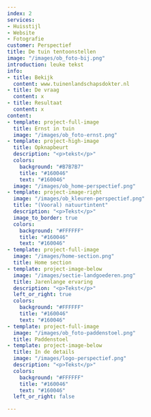 ```yaml
---
index: 2
services:
- Huisstijl
- Website
- Fotografie
customer: Perspectief
title: De tuin tentoonstellen
image: "/images/ob_foto-bij.png"
introduction: leuke tekst
info:
- title: Bekijk
  content: www.tuinenlandschapsdokter.nl
- title: De vraag
  content: x
- title: Resultaat
  content: x
content:
- template: project-full-image
  title: Ernst in tuin
  image: "/images/ob_foto-ernst.png"
- template: project-high-image
  title: Opknapbeurt
  description: "<p>tekst</p>"
  colors:
    background: "#B7B7B7"
    title: "#160046"
    text: "#160046"
  image: "/images/ob_home-perspectief.png"
- template: project-image-right
  image: "/images/ob_kleuren-perspectief.png"
  title: "(Vooral) natuurtintent"
  description: "<p>Tekst</p>"
  image_to_border: true
  colors:
    background: "#FFFFFF"
    title: "#160046"
    text: "#160046"
- template: project-full-image
  image: "/images/home-section.png"
  title: Home section
- template: project-image-below
  image: "/images/sectie-landgoederen.png"
  title: Jarenlange ervaring
  description: "<p>Tekst</p>"
  left_or_right: true
  colors:
    background: "#FFFFFF"
    title: "#160046"
    text: "#160046"
- template: project-full-image
  image: "/images/ob_foto-paddenstoel.png"
  title: Paddenstoel
- template: project-image-below
  title: In de details
  image: "/images/logo-perspectief.png"
  description: "<p>Tekst</p>"
  colors:
    background: "#FFFFFF"
    title: "#160046"
    text: "#160046"
  left_or_right: false

---
```

